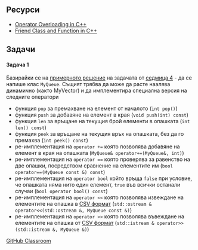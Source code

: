 ## Ресурси

- [Operator Overloading in C++](https://www.geeksforgeeks.org/operator-overloading-cpp/)
- [Friend Class and Function in C++](https://www.geeksforgeeks.org/friend-class-function-cpp/)

## Задачи

#### Задача 1

Базирайки се на [примерното решение](https://www.onlinegdb.com/60hCDTeSH) на задачата от [седмица 4](https://github.com/FMI-2023-2024/CS-OOP-7-Excercises/tree/main/Week-4) - да се напише клас `MyQueue`. Същият трябва да може да расте наалява динамично (както MyVector) и да имплементира специална версия на следните оператори
- функция `pop` за премахване на елемент от началото (`int pop()`)
- функция `push` за добавяне на елемент в края (`void push(int) const`)
- функция `len` за връщане на текущия брой елементи в опашката (`int len() const`)
- функция `peek` за връщане на текущия връх на опашката, без да го премахва (`int peek() const`)
- ре-имплементация на `operator +=` която позволява добавяне на елемент в края на опашката (`MyQueue& operator+=(MyQueue&, int)`)
- ре-имплементация на `operator ==` която проверява за равенство на две опашки, посредством сравнение на елементите им (`bool operator==(MyQueue const &) const`)
- ре-имплементация на `operator bool` който връща `false` при условие, че опашката няма нито един елемент, `true` във всички останали случаи (`bool operator bool() const`)
- ре-имплементация на `operator <<` която позволява извеждане на елементите на опашка в [CSV формат](https://en.wikipedia.org/wiki/Comma-separated_values) (`std::ostream & operator<<(std::ostream &, MyQueue const &)`)
- ре-имплементация на `operator >>` която позволява въвеждане на елементите на опашка от [CSV формат](https://en.wikipedia.org/wiki/Comma-separated_values) (`std::istream & operator>>(std::istream &, MyQueue &)`)

[GitHub Classroom](https://classroom.github.com/a/oooXD3Ag)

